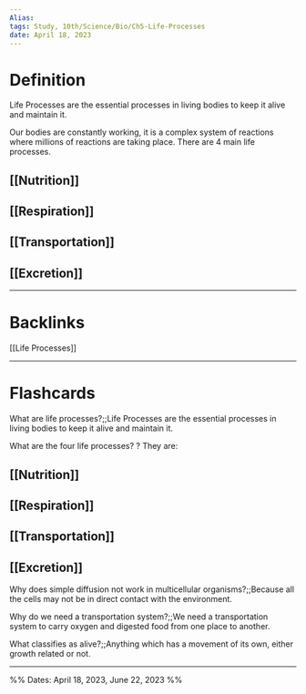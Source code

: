 ```yaml
---
Alias:
tags: Study, 10th/Science/Bio/Ch5-Life-Processes
date: April 18, 2023
---
```

# Definition
Life Processes are the essential processes in living bodies to keep it alive and maintain it.

Our bodies are constantly working, it is a complex system of reactions where millions of reactions are taking place. There are 4 main life processes.

## [[Nutrition]]
## [[Respiration]]
## [[Transportation]]
## [[Excretion]]

---
# Backlinks

[[Life Processes]]

---
# Flashcards

What are life processes?;;Life Processes are the essential processes in living bodies to keep it alive and maintain it.
<!--SR:!2024-08-27,280,240-->

What are the four life processes?
?
They are:
## [[Nutrition]]
## [[Respiration]]
## [[Transportation]]
## [[Excretion]]
<!--SR:!2024-08-25,311,282-->

Why does simple diffusion not work in multicellular organisms?;;Because all the cells may not be in direct contact with the environment.
<!--SR:!2025-06-18,493,287-->

Why do we need a transportation system?;;We need a transportation system to carry oxygen and digested food from one place to another.
<!--SR:!2024-08-10,228,229-->

What classifies as alive?;;Anything which has a movement of its own, either growth related or not.
<!--SR:!2025-11-25,638,289-->



---

%%
Dates: April 18, 2023, June 22, 2023
%%